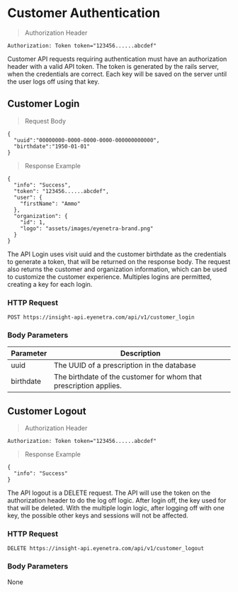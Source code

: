 # Customer Authentication

> Authorization Header

````
Authorization: Token token="123456......abcdef"
````

Customer API requests requiring authentication must have an authorization header with a valid API token.
The token is generated by the rails server, when the credentials are correct.
Each key will be saved on the server until the user logs off using that key.

## Customer Login

> Request Body

````
{
  "uuid":"00000000-0000-0000-0000-000000000000",
  "birthdate":"1950-01-01"
}
````

> Response Example 

````
{
  "info": "Success",
  "token": "123456......abcdef",
  "user": {
    "firstName": "Ammo"
  },
  "organization": {
    "id": 1,
    "logo": "assets/images/eyenetra-brand.png"
  }
}
````

The API Login uses visit uuid and the customer birthdate as the credentials to generate a token, that will be returned on the response body.
The request also returns the customer and organization information, which can be used to customize the customer experience.
Multiples logins are permitted, creating a key for each login.

### HTTP Request

`POST https://insight-api.eyenetra.com/api/v1/customer_login`

### Body Parameters

Parameter       | Description
--------------- | -------------------------------------------------------------------------------
uuid            | The UUID of a prescription in the database
birthdate       | The birthdate of the customer for whom that prescription applies.


## Customer Logout

> Authorization Header

````
Authorization: Token token="123456......abcdef"
````

> Response Example 

````
{
  "info": "Success"
}
````

The API logout is a DELETE request. The API will use the token on the authorization header to do the log off logic.
After login off, the key used for that will be deleted.
With the multiple login logic, after logging off with one key, the possible other keys and sessions will not be affected.

### HTTP Request

`DELETE https://insight-api.eyenetra.com/api/v1/customer_logout`

### Body Parameters

None
